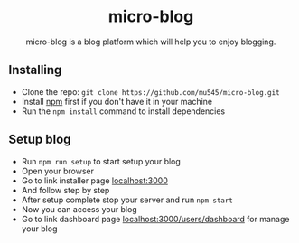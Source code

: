 <h1 align="center">micro-blog</h1>

<p align="center">
  micro-blog is a blog platform which will help you to enjoy blogging.
</p>

## Installing

- Clone the repo: `git clone https://github.com/mu545/micro-blog.git`
- Install [npm](https://www.npmjs.com) first if you don't have it in your machine
- Run the `npm install` command to install dependencies

## Setup blog

- Run `npm run setup` to start setup your blog
- Open your browser
- Go to link installer page [localhost:3000](http://localhost:3000)
- And follow step by step
- After setup complete stop your server and run `npm start`
- Now you can access your blog
- Go to link dashboard page [localhost:3000/users/dashboard](localhost:3000/users/dashboard) for manage your blog
